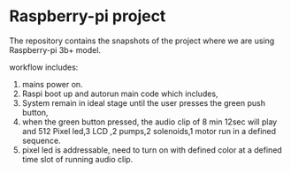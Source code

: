 # Raspberry-pi project
The repository contains the snapshots of the project where we are using Raspberry-pi 3b+ model.

workflow includes:
1. mains power on.
2. Raspi boot up and autorun main code which includes,
3. System remain in ideal stage until the user presses the green push button,
4. when the  green button pressed, the audio clip of 8 min 12sec will play and 512 Pixel led,3 LCD ,2 pumps,2 solenoids,1 motor run in a defined sequence.
5. pixel led is addressable, need to turn on with defined color at a defined time slot of running audio clip.
